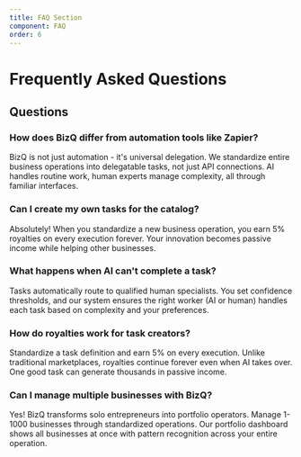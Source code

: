 ```yaml
---
title: FAQ Section
component: FAQ
order: 6
---
```


# Frequently Asked Questions

## Questions

### How does BizQ differ from automation tools like Zapier?
BizQ is not just automation - it's universal delegation. We standardize entire business operations into delegatable tasks, not just API connections. AI handles routine work, human experts manage complexity, all through familiar interfaces.

### Can I create my own tasks for the catalog?
Absolutely! When you standardize a new business operation, you earn 5% royalties on every execution forever. Your innovation becomes passive income while helping other businesses.

### What happens when AI can't complete a task?
Tasks automatically route to qualified human specialists. You set confidence thresholds, and our system ensures the right worker (AI or human) handles each task based on complexity and your preferences.

### How do royalties work for task creators?
Standardize a task definition and earn 5% on every execution. Unlike traditional marketplaces, royalties continue forever even when AI takes over. One good task can generate thousands in passive income.

### Can I manage multiple businesses with BizQ?
Yes! BizQ transforms solo entrepreneurs into portfolio operators. Manage 1-1000 businesses through standardized operations. Our portfolio dashboard shows all businesses at once with pattern recognition across your entire operation.